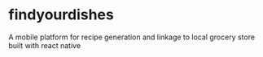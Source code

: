 # findyourdishes
A mobile platform for recipe generation and linkage to local grocery store built with react native
